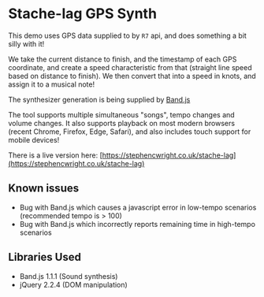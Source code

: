 # Stache-lag GPS Synth

This demo uses GPS data supplied to by `R7` api, and does something a bit silly with it!

We take the current distance to finish, and the timestamp of each GPS coordinate, and create a speed characteristic from that (straight line speed based on distance to finish).  We then convert that into a speed in knots, and assign it to a musical note!

The synthesizer generation is being supplied by [Band.js](https://github.com/meenie/band.js/)

The tool supports multiple simultaneous "songs", tempo changes and volume changes.  It also supports playback on most modern browsers (recent Chrome, Firefox, Edge, Safari), and also includes touch support for mobile devices!

There is a live version here: [https://stephencwright.co.uk/stache-lag](https://stephencwright.co.uk/stache-lag)

## Known issues

* Bug with Band.js which causes a javascript error in low-tempo scenarios (recommended tempo is > 100)
* Bug with Band.js which incorrectly reports remaining time in high-tempo scenarios

## Libraries Used

* Band.js 1.1.1 (Sound synthesis)
* jQuery 2.2.4 (DOM manipulation)
